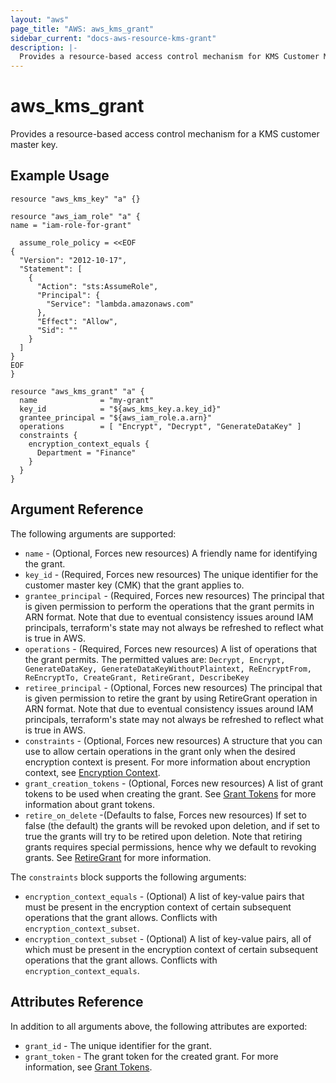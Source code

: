 ```yaml
---
layout: "aws"
page_title: "AWS: aws_kms_grant"
sidebar_current: "docs-aws-resource-kms-grant"
description: |-
  Provides a resource-based access control mechanism for KMS Customer Master Keys.
---
```


# aws_kms_grant

Provides a resource-based access control mechanism for a KMS customer master key.

## Example Usage

```hcl
resource "aws_kms_key" "a" {}

resource "aws_iam_role" "a" {
name = "iam-role-for-grant"

  assume_role_policy = <<EOF
{
  "Version": "2012-10-17",
  "Statement": [
    {
      "Action": "sts:AssumeRole",
      "Principal": {
        "Service": "lambda.amazonaws.com"
      },
      "Effect": "Allow",
      "Sid": ""
    }
  ]
}
EOF
}

resource "aws_kms_grant" "a" {
  name              = "my-grant"
  key_id            = "${aws_kms_key.a.key_id}"
  grantee_principal = "${aws_iam_role.a.arn}"
  operations        = [ "Encrypt", "Decrypt", "GenerateDataKey" ]
  constraints {
    encryption_context_equals {
      Department = "Finance"
    }
  }
}
```

## Argument Reference

The following arguments are supported:

* `name` - (Optional, Forces new resources) A friendly name for identifying the grant.
* `key_id` - (Required, Forces new resources) The unique identifier for the customer master key (CMK) that the grant applies to.
* `grantee_principal` - (Required, Forces new resources) The principal that is given permission to perform the operations that the grant permits in ARN format. Note that due to eventual consistency issues around IAM principals, terraform's state may not always be refreshed to reflect what is true in AWS.
* `operations` - (Required, Forces new resources) A list of operations that the grant permits. The permitted values are: `Decrypt, Encrypt, GenerateDataKey, GenerateDataKeyWithoutPlaintext, ReEncryptFrom, ReEncryptTo, CreateGrant, RetireGrant, DescribeKey`
* `retiree_principal` - (Optional, Forces new resources) The principal that is given permission to retire the grant by using RetireGrant operation in ARN format. Note that due to eventual consistency issues around IAM principals, terraform's state may not always be refreshed to reflect what is true in AWS.
* `constraints` - (Optional, Forces new resources) A structure that you can use to allow certain operations in the grant only when the desired encryption context is present. For more information about encryption context, see [Encryption Context](http://docs.aws.amazon.com/kms/latest/developerguide/encryption-context.html).
* `grant_creation_tokens` - (Optional, Forces new resources) A list of grant tokens to be used when creating the grant. See [Grant Tokens](http://docs.aws.amazon.com/kms/latest/developerguide/concepts.html#grant_token) for more information about grant tokens.
* `retire_on_delete` -(Defaults to false, Forces new resources) If set to false (the default) the grants will be revoked upon deletion, and if set to true the grants will try to be retired upon deletion. Note that retiring grants requires special permissions, hence why we default to revoking grants.
  See [RetireGrant](https://docs.aws.amazon.com/kms/latest/APIReference/API_RetireGrant.html) for more information.

The `constraints` block supports the following arguments:

* `encryption_context_equals` - (Optional) A list of key-value pairs that must be present in the encryption context of certain subsequent operations that the grant allows. Conflicts with `encryption_context_subset`.
* `encryption_context_subset` - (Optional) A list of key-value pairs, all of which must be present in the encryption context of certain subsequent operations that the grant allows. Conflicts with `encryption_context_equals`.

## Attributes Reference

In addition to all arguments above, the following attributes are exported:

* `grant_id` - The unique identifier for the grant.
* `grant_token` - The grant token for the created grant. For more information, see [Grant Tokens](http://docs.aws.amazon.com/kms/latest/developerguide/concepts.html#grant_token).
